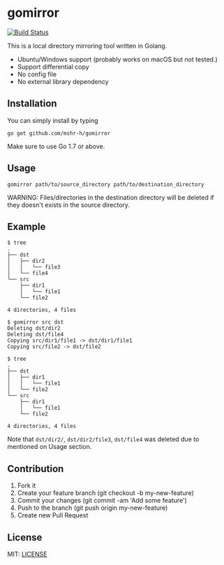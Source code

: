 # gomirror
[![Build Status](https://travis-ci.org/mshr-h/gomirror.svg?branch=master)](https://travis-ci.org/mshr-h/gomirror)

This is a local directory mirroring tool written in Golang.

- Ubuntu/Windows support (probably works on macOS but not tested.)
- Support differential copy
- No config file
- No external library dependency

## Installation

You can simply install by typing

```
go get github.com/mshr-h/gomirror
```

Make sure to use Go 1.7 or above.

## Usage

```
gomirror path/to/source_directory path/to/destination_directory
```

WARNING: Files/directories in the destination directory will be deleted if they doesn't exists in the source directory.

## Example

```
$ tree
.
├── dst
│   ├── dir2
│   │   └── file3
│   └── file4
└── src
    ├── dir1
    │   └── file1
    └── file2

4 directories, 4 files

$ gomirror src dst
Deleting dst/dir2
Deleting dst/file4
Copying src/dir1/file1 -> dst/dir1/file1
Copying src/file2 -> dst/file2

$ tree
.
├── dst
│   ├── dir1
│   │   └── file1
│   └── file2
└── src
    ├── dir1
    │   └── file1
    └── file2

4 directories, 4 files
```

Note that `dst/dir2/`, `dst/dir2/file3`, `dst/file4` was deleted due to mentioned on Usage section.

## Contribution

1. Fork it
1. Create your feature branch (git checkout -b my-new-feature)
1. Commit your changes (git commit -am 'Add some feature')
1. Push to the branch (git push origin my-new-feature)
1. Create new Pull Request

## License

MIT: [LICENSE](LICENSE)

